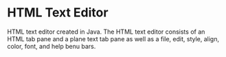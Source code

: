 # HTML Text Editor

HTML text editor created in Java. The HTML text editor consists of an HTML tab pane and a plane text tab pane as well as a file, edit, style, align, color, font, and help benu bars. 



